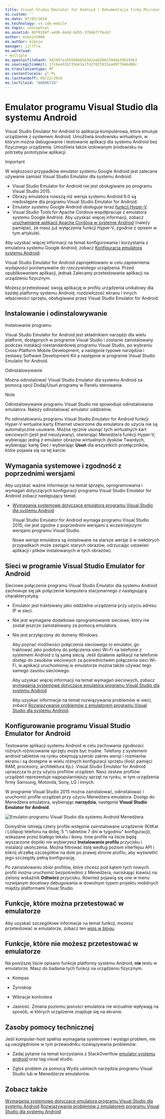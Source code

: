 ```yaml
---
title: Visual Studio Emulator for Android | Dokumentacja firmy Microsoft
ms.custom: ''
ms.date: 07/03/2018
ms.technology: vs-ide-mobile
ms.topic: conceptual
ms.assetid: 80f0104f-a4db-44dd-bd55-37bb67776c62
author: mikejo5000
ms.author: mikejo
manager: jillfra
ms.workload:
- multiple
ms.openlocfilehash: 4d299fa1855b0bb5b342aa8206239dda398194b3
ms.sourcegitcommit: 1fc6ee928733e61a1f42782f832ead9f7946d00c
ms.translationtype: MT
ms.contentlocale: pl-PL
ms.lasthandoff: 04/22/2019
ms.locfileid: "60096728"
---
```

# <a name="visual-studio-emulator-for-android"></a>Emulator programu Visual Studio dla systemu Android

Visual Studio Emulator for Android to aplikacja komputerowa, która emuluje urządzenie z systemem Android. Umożliwia środowisku wirtualnym, w którym można debugowanie i testowanie aplikacji dla systemu Android bez fizycznego urządzenia. Umożliwia także izolowanym środowisku na potrzeby prototypów aplikacji.

> [!IMPORTANT]
> W większości przypadków emulator systemu Google Android jest zalecane używanie zamiast Visual Studio Emulator dla systemu Android:
> - Visual Studio Emulator for Android nie jest obsługiwane po programu Visual Studio 2015.
> - Obrazy emulatora nowszą niż wersja systemu Android 6.0 są niedostępne dla programu Visual Studio Emulator for Android.
> - Emulator systemu Google Android obsługuje teraz [funkcji Hyper-V](https://docs.microsoft.com/xamarin/android/get-started/installation/android-emulator/hardware-acceleration#accelerating-with-hyper-v).
> - Visual Studio Tools for Apache Cordova współpracuje z emulatora systemu Google Android. Aby uzyskać więcej informacji, zobacz [uruchamianie aplikacji Apache Cordova w systemie Android](/visualstudio/cross-platform/tools-for-cordova/run-your-app/run-app-android#google-android-emulator) (należy pamiętać, że masz już wyłączenia funkcji Hyper-V, zgodnie z opisem w tym artykule).
>
> Aby uzyskać więcej informacji na temat konfigurowania i korzystania z emulatora systemu Google Android, zobacz [Konfiguracja emulatora systemu Android](https://docs.microsoft.com/xamarin/android/get-started/installation/android-emulator/).

 Visual Studio Emulator for Android zaprojektowano w celu zapewnienia wydajności porównywalne do rzeczywistego urządzenia. Przed opublikowaniem aplikacji, jednak Zalecamy przetestowanie aplikacji na urządzeniu fizycznym.

 Możesz przetestować swoją aplikację w profilu urządzenia unikatowy dla każdej platformy systemu Android, rozdzielczość ekranu i innych właściwości sprzętu, obsługiwane przez Visual Studio Emulator for Android.

## <a name="Installing"></a> Instalowanie i odinstalowywanie
 Instalowanie programu

 Visual Studio Emulator for Android jest składnikiem narzędzi dla wielu platform, dostępnych w programie Visual Studio i zostanie zainstalowany podczas instalacji niestandardowej programu Visual Studio, po wybraniu Cross-Platform Mobile Development, a następnie typowe narzędzia i zestawy Software Development Kit a następnie w programie Visual Studio Emulator for Android.

 Odinstalowywanie

 Można odinstalować Visual Studio Emulator dla systemu Android za pomocą opcji Dodaj/Usuń programy w Panelu sterowania.

> [!NOTE]
>  Odinstalowywanie programu Visual Studio nie spowoduje odinstalowania emulatora. Należy odinstalować emulator oddzielnie.

 Po odinstalowaniu programu Visual Studio Emulator for Android funkcji Hyper-V wirtualne karty Ethernet utworzone dla emulatora do użycia nie są automatycznie usuwane. Można ręcznie usunąć tych wirtualnych kart sieciowych (jeśli jest nieużywany), otwierając Menedżera funkcji Hyper-V, wybierając jedną z emulator obrazów wirtualnych dysków Twardych, wybierając kartę Sieć i wybierając **Usuń** dla wszystkich przełączników, które pojawia się na tej karcie.

## <a name="Requirements"></a> Wymagania systemowe i zgodność z poprzednimi wersjami
 Aby uzyskać ważne informacje na temat sprzętu, oprogramowania i wymagań dotyczących konfiguracji programu Visual Studio Emulator for Android zobacz następujący temat.

- [Wymagania systemowe dotyczące emulatora programu Visual Studio dla systemu Android](../cross-platform/system-requirements-for-the-visual-studio-emulator-for-android.md)

  Visual Studio Emulator for Android wymaga programu Visual Studio 2015; nie jest zgodne z poprzednimi wersjami z wcześniejszymi wersjami programu Visual Studio.

  Nowe wersje emulatora są instalowane na starsze wersje (i w niektórych przypadkach może zastąpić starych obrazów, odrzucając ustawień aplikacji i plików instalowanych w tych obrazów).

## <a name="Networking"></a> Sieci w programie Visual Studio Emulator for Android
 Sieciowe połączenie programu Visual Studio Emulator dla systemu Android zachowuje się jak połączenie komputera stacjonarnego z następującą charakterystyką:

- Emulator jest traktowany jako oddzielne urządzenia przy użyciu adresu IP w sieci.

- Nie jest wymagane dodatkowe oprogramowanie sieciowe, który nie został jeszcze zainstalowany za pomocą emulatora.

- Nie jest przyłączony do domeny Windows.

  Aby poznać możliwości połączenia sieciowego to emulator, go traktować jako podobny do połączenia sieci Wi-Fi na telefonie z systemem Android z tą samą siecią. Jeśli działanie aplikacji na telefonie dostęp do zasobów sieciowych za pośrednictwem połączenia sieci Wi-Fi, w aplikacji uruchomionej w emulatorze można także używać tego samego zasobu sieciowego.

  Aby uzyskać więcej informacji na temat wymagań sieciowych, zobacz [wymagania systemowe dotyczące emulatora programu Visual Studio dla systemu Android](../cross-platform/system-requirements-for-the-visual-studio-emulator-for-android.md)

  Aby uzyskać informacje na temat rozwiązywania problemów w sieci, zobacz [Rozwiązywanie problemów z emulatorem programu Visual Studio dla systemu Android](../cross-platform/troubleshooting-the-visual-studio-emulator-for-android.md).

## <a name="Configuring"></a> Konfigurowanie programu Visual Studio Emulator for Android
 Testowanie aplikacji systemu Android w celu zachowania zgodności różnych różnicowanie sprzętu może być trudne. Telefony z systemem android tabletów na rynku obejmują szeroki zakres wersji i rozmiarów ekranu i są dostępne w wielu różnych konfiguracji sprzętu (ilość pamięci RAM, procesory, architektura itp.). Visual Studio Emulator for Android upraszcza to przy użyciu profilów urządzeń. Nasz zestaw profilów urządzeń reprezentuje najpopularniejszy sprzęt na rynku, w tym urządzenia firmy Samsung, Motorola, Sony, LG i innych.

 W programie Visual Studio 2015 można zainstalować, odinstalować i uruchomić profile urządzeń przy użyciu Menedżera emulatora. Dostęp do Menedżera emulatora, wybierając **narzędzia**, następnie **Visual Studio Emulator for Android**.

 ![Emulator programu Visual Studio dla systemu Android Menedżera](../cross-platform/media/android_emu_manager.png "Android_Emu_Manager")

 Domyślnie istnieją cztery profile wstępnie zainstalowane urządzenie (KitKat i Lollipop telefonu na dobę, 5 "i tabletów 7 dni w tygodniu" konfiguracji), wskazane przez białego tekstu i ikony. Inne profile na liście będą wyszarzone dopóki nie wybierzesz **Instalowanie profilu** przycisku i instalacji ukończenia. Można filtrować listę według poziom interfejsu API i kliknij strzałkę szczegółów na dole po prawej stronie profilu, aby wyświetlić jego szczegóły pełną konfigurację.

 Po zainstalowaniu zbiór profilów, które chcesz pod kątem tych nowych profili można uruchomić bezpośrednio z Menedżera, naciskając klawisz na zielony wskaźnik **Odtwórz** przycisku. Również pojawią się one w menu rozwijanym docelowy debugowania w dowolnym typem projektu mobilnych między platformami Visual Studio.

## <a name="FeaturesTest"></a> Funkcje, które można przetestować w emulatorze
 Aby uzyskać szczegółowe informacje na temat funkcji, możesz przetestować w emulatorze, zobacz ten [wpis w blogu](https://devblogs.microsoft.com/devops/introducing-visual-studios-emulator-for-android/).

## <a name="FeaturesNonTest"></a> Funkcje, które nie możesz przetestować w emulatorze
 Na poniższej liście opisano funkcje platformy systemu Android, **nie** testu w emulatorze. Masz do badania tych funkcji na urządzeniu fizycznym.

- Kompas

- Żyroskop

- Wibracje kontrolera

- Jasność. Zmiana poziomu jasności emulatora nie wizualnie wpływają na sposób, w których urządzenie znajduje się na ekranie.

## <a name="Support"></a> Zasoby pomocy technicznej
 Jeśli komputer-host spełnia wymagania systemowe i wystąpi problem, nie są uwzględnione w tym przewodniku rozwiązywania problemów:

- Zadaj pytanie na temat korzystania z StackOverflow [emulator systemu android](http://stackoverflow.com/questions/tagged/android-emulator) oraz tag visual studio.

- Zgłoś problem za pomocą Wyślij uśmiech narzędzia programu Visual Studio lub w Menedżerze emulatorów.

## <a name="see-also"></a>Zobacz także
 [Wymagania systemowe dotyczące emulatora programu Visual Studio dla systemu Android](../cross-platform/system-requirements-for-the-visual-studio-emulator-for-android.md) [Rozwiązywanie problemów z emulatorem programu Visual Studio dla systemu Android](../cross-platform/troubleshooting-the-visual-studio-emulator-for-android.md)
